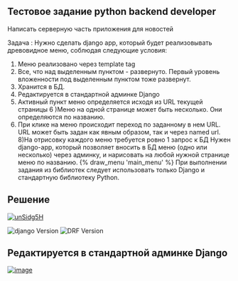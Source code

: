 ## Тестовое задание python backend developer

Написать серверную часть приложения для новостей

Задача :
Нужно сделать django app, который будет реализовывать древовидное меню, соблюдая следующие условия:
1) Меню реализовано через template tag
2) Все, что над выделенным пунктом - развернуто. Первый уровень вложенности под выделенным пунктом тоже развернут.
3) Хранится в БД.
4) Редактируется в стандартной админке Django
5) Активный пункт меню определяется исходя из URL текущей страницы
6 )Меню на одной странице может быть несколько. Они определяются по названию.
7) При клике на меню происходит переход по заданному в нем URL. URL может быть задан как явным образом, так и через named url.
8)На отрисовку каждого меню требуется ровно 1 запрос к БД
 Нужен django-app, который позволяет вносить в БД меню (одно или несколько) через админку, и нарисовать на любой нужной странице меню по названию.
 {% draw_menu 'main_menu' %}
 При выполнении задания из библиотек следует использовать только Django и стандартную библиотеку Python.



## Решение


<p align="left">
     <a href="https://imgbb.com/"><img src="https://i.ibb.co/kKHz4hZ/unSidg5H.jpg" alt="unSidg5H" border="0"></a>
</p>


<p align="left">
   <img src="https://img.shields.io/badge/django-4.1.6-blueviolet" alt="django Version" >
   <img src="https://img.shields.io/badge/sqllite-3-blue" alt="DRF Version">
</p>

## Редактируется в стандартной админке Django
<p align="left">
     <a href="https://ibb.co/hVdf2F5"><img src="https://i.ibb.co/1TX6RGV/image.png" alt="image" border="0"></a>
</p>

